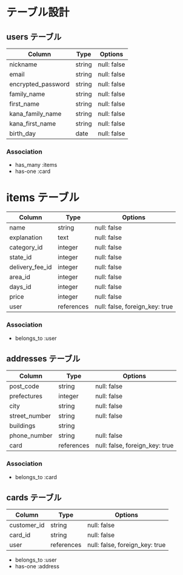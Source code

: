# テーブル設計

## users テーブル

| Column             | Type    | Options     |
| ------------------ | ------- | ----------- |
| nickname           | string  | null: false |
| email              | string  | null: false |
| encrypted_password | string  | null: false |
| family_name        | string  | null: false |
| first_name         | string  | null: false |
| kana_family_name   | string  | null: false |
| kana_first_name    | string  | null: false |
| birth_day          | date    | null: false |

### Association
- has_many :items
- has-one :card

# items テーブル

| Column          | Type       | Options                         |
| --------------- | ---------- | ------------------------------- |
| name            | string     | null: false                     |
| explanation     | text       | null: false                     |
| category_id     | integer    | null: false                     | 
| state_id        | integer    | null: false                     |
| delivery_fee_id | integer    | null: false                     |
| area_id         | integer    | null: false                     |
| days_id         | integer    | null: false                     |
| price           | integer    | null: false                     |
| user            | references | null: false, foreign_key: true  |

### Association

- belongs_to :user

## addresses テーブル

| Column        | Type       | Options                        |
| ------------- | ---------- | ------------------------------ |
| post_code     | string     | null: false                    |
| prefectures   | integer    | null: false                    |
| city          | string     | null: false                    |
| street_number | string     | null: false                    |
| buildings     | string     |                                |
| phone_number  | string     | null: false                    |
| card          | references | null: false, foreign_key: true |

### Association

- belongs_to :card

## cards テーブル

| Column        | Type       | Options                        |
| ------------- | ---------- | ------------------------------ |
| customer_id   | string     | null: false                    |
| card_id       | string     | null: false                    |
| user          | references | null: false, foreign_key: true |

- belongs_to :user
- has-one :address